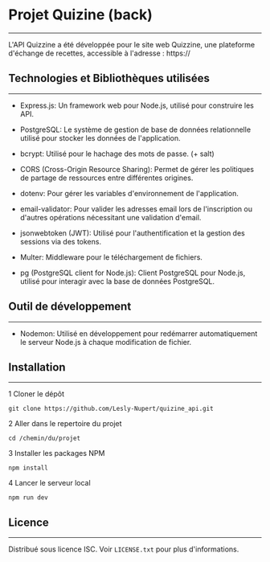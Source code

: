 # Projet Quizine (back)
***
L'API Quizzine a été développée pour le site web Quizzine, une plateforme d'échange de recettes, accessible à l'adresse : https://

## Technologies et Bibliothèques utilisées
***

* Express.js: Un framework web pour Node.js, utilisé pour construire les API.

* PostgreSQL: Le système de gestion de base de données relationnelle utilisé pour stocker les données de l'application.
* bcrypt: Utilisé pour le hachage des mots de passe. (+ salt) 
* CORS (Cross-Origin Resource Sharing): Permet de gérer les politiques de partage de ressources entre différentes origines.
* dotenv: Pour gérer les variables d'environnement de l'application.
* email-validator: Pour valider les adresses email lors de l'inscription ou d'autres opérations nécessitant une validation d'email.
* jsonwebtoken (JWT): Utilisé pour l'authentification et la gestion des sessions via des tokens.
* Multer: Middleware pour le téléchargement de fichiers.
* pg (PostgreSQL client for Node.js): Client PostgreSQL pour Node.js, utilisé pour interagir avec la base de données PostgreSQL.

## Outil de développement
***
* Nodemon: Utilisé en développement pour redémarrer automatiquement le serveur Node.js à chaque modification de fichier.
  
## Installation
***
1 Cloner le dépôt
```
git clone https://github.com/Lesly-Nupert/quizine_api.git
```
2 Aller dans le repertoire du projet
```
cd /chemin/du/projet
```
3 Installer les packages NPM
```
npm install
```
4 Lancer le serveur local
```
npm run dev
```

## Licence 
***
Distribué sous licence ISC. Voir ```LICENSE.txt``` pour plus d'informations.

